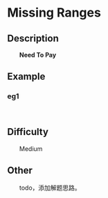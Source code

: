 # Missing Ranges

## Description

&emsp;&emsp;**Need To Pay**

## Example

### eg1

```
    
```

## Difficulty

&emsp;&emsp;Medium

## Other

&emsp;&emsp;todo，添加解题思路。